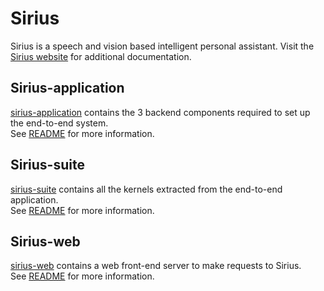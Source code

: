 # Sirius

Sirius is a speech and vision based intelligent personal assistant. Visit the
[Sirius website](http://sirius.clarity-lab.org) for additional documentation.

## Sirius-application

[sirius-application](sirius-application) contains the 3 backend components
required to set up the end-to-end system.  
See [README](sirius-application/README.md) for more information.

## Sirius-suite

[sirius-suite](sirius-suite) contains all the kernels extracted from the
end-to-end application.  
See [README](sirius-suite/README.md) for more information.

## Sirius-web

[sirius-web](sirius-web) contains a web front-end server to make requests to
Sirius.  
See [README](sirius-web/README.md) for more information.
